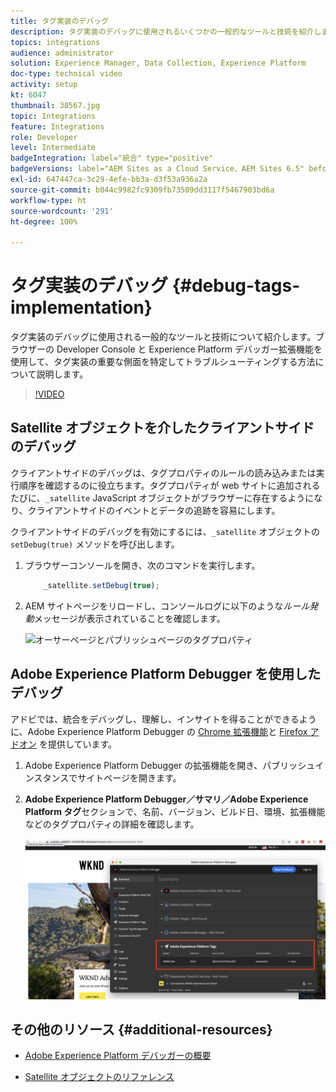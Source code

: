 ```yaml
---
title: タグ実装のデバッグ
description: タグ実装のデバッグに使用されるいくつかの一般的なツールと技術を紹介します。ブラウザーの Developer Console と Experience Platform デバッガー拡張機能を使用して、タグ実装の重要な側面を特定してトラブルシューティングする方法について説明します。
topics: integrations
audience: administrator
solution: Experience Manager, Data Collection, Experience Platform
doc-type: technical video
activity: setup
kt: 6047
thumbnail: 38567.jpg
topic: Integrations
feature: Integrations
role: Developer
level: Intermediate
badgeIntegration: label="統合" type="positive"
badgeVersions: label="AEM Sites as a Cloud Service、AEM Sites 6.5" before-title="false"
exl-id: 647447ca-3c29-4efe-bb3a-d3f53a936a2a
source-git-commit: b044c9982fc9309fb73509dd3117f5467903bd6a
workflow-type: ht
source-wordcount: '291'
ht-degree: 100%

---
```


# タグ実装のデバッグ {#debug-tags-implementation}

タグ実装のデバッグに使用される一般的なツールと技術について紹介します。ブラウザーの Developer Console と Experience Platform デバッガー拡張機能を使用して、タグ実装の重要な側面を特定してトラブルシューティングする方法について説明します。

>[!VIDEO](https://video.tv.adobe.com/v/38567?quality=12&learn=on)

## Satellite オブジェクトを介したクライアントサイドのデバッグ

クライアントサイドのデバッグは、タグプロパティのルールの読み込みまたは実行順序を確認するのに役立ちます。タグプロパティが web サイトに追加されるたびに、`_satellite` JavaScript オブジェクトがブラウザーに存在するようになり、クライアントサイドのイベントとデータの追跡を容易にします。

クライアントサイドのデバッグを有効にするには、`_satellite` オブジェクトの `setDebug(true)` メソッドを呼び出します。

1. ブラウザーコンソールを開き、次のコマンドを実行します。

   ```javascript
       _satellite.setDebug(true);
   ```

1. AEM サイトページをリロードし、コンソールログに以下のような&#x200B;_ルール発動_&#x200B;メッセージが表示されていることを確認します。

   ![オーサーページとパブリッシュページのタグプロパティ](assets/satellite-object-debugging.png)

## Adobe Experience Platform Debugger を使用したデバッグ

アドビでは、統合をデバッグし、理解し、インサイトを得ることができるように、Adobe Experience Platform Debugger の [Chrome 拡張機能](https://chrome.google.com/webstore/detail/adobe-experience-platform/bfnnokhpnncpkdmbokanobigaccjkpob)と [Firefox アドオン](https://addons.mozilla.org/en-US/firefox/addon/adobe-experience-platform-dbg/) を提供しています。

1. Adobe Experience Platform Debugger の拡張機能を開き、パブリッシュインスタンスでサイトページを開きます。

1. **Adobe Experience Platform Debugger／サマリ／Adobe Experience Platform タグ**&#x200B;セクションで、名前、バージョン、ビルド日、環境、拡張機能などのタグプロパティの詳細を確認します。

   ![Adobe Experience Platform Debugger とタグプロパティの詳細](assets/tag-property-details.png)

## その他のリソース {#additional-resources}

+ [Adobe Experience Platform デバッガーの概要](https://experienceleague.adobe.com/docs/platform-learn/data-collection/debugger/overview.html?lang=ja)

+ [Satellite オブジェクトのリファレンス](https://experienceleague.adobe.com/docs/experience-platform/tags/client-side/satellite-object.html?lang=ja)
